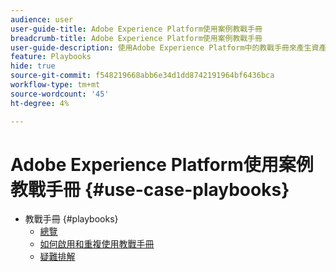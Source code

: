 ```yaml
---
audience: user
user-guide-title: Adobe Experience Platform使用案例教戰手冊
breadcrumb-title: Adobe Experience Platform使用案例教戰手冊
user-guide-description: 使用Adobe Experience Platform中的教戰手冊來產生資產，並開始使用各種行銷使用案例。
feature: Playbooks
hide: true
source-git-commit: f548219668abb6e34d1dd8742191964bf6436bca
workflow-type: tm+mt
source-wordcount: '45'
ht-degree: 4%

---
```



# Adobe Experience Platform使用案例教戰手冊 {#use-case-playbooks}

* 教戰手冊 {#playbooks}
   * [總覽](/help/use-case-playbooks/playbooks/overview.md)
   * [如何啟用和重複使用教戰手冊](/help/use-case-playbooks/playbooks/ui-guide.md)
   * [疑難排解](/help/use-case-playbooks/playbooks/troubleshooting.md)